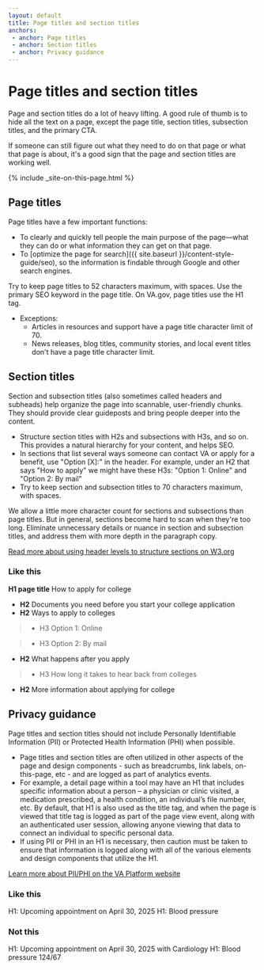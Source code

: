 ```yaml
---
layout: default
title: Page titles and section titles
anchors:
 - anchor: Page titles
 - anchor: Section titles
 - anchor: Privacy guidance
---
```


# Page titles and section titles

Page and section titles do a lot of heavy lifting. A good rule of thumb is to hide all the text on a page, except the page title, section titles, subsection titles, and the primary CTA. 

If someone can still figure out what they need to do on that page or what that page is about, it's a good sign that the page and section titles are working well.  

{% include _site-on-this-page.html %}


## Page titles 

Page titles have a few important functions: 

- To clearly and quickly tell people the main purpose of the page—what they can do or what information they can get on that page.
- To [optimize the page for search]({{ site.baseurl }}/content-style-guide/seo), so the information is findable through Google and other search engines.

Try to keep page titles to 52 characters maximum, with spaces. Use the primary SEO keyword in the page title. On VA.gov, page titles use the H1 tag.
- Exceptions: 
  - Articles in resources and support have a page title character limit of 70. 
  - News releases, blog titles, community stories, and local event titles don't have a page title character limit. 

## Section titles

Section and subsection titles (also sometimes called headers and subheads) help organize the page into scannable, user-friendly chunks. They should provide clear guideposts and bring people deeper into the content. 

- Structure section titles with H2s and subsections with H3s, and so on. This provides a natural hierarchy for your content, and helps SEO.
- In sections that list several ways someone can contact VA or apply for a benefit, use "Option [X]:" in the header. For example, under an H2 that says "How to apply" we might have these H3s: "Option 1: Online" and "Option 2: By mail"
- Try to keep section and subsection titles to 70 characters maximum, with spaces.

We allow a little more character count for sections and subsections than page titles. But in general, sections become hard to scan when they're too long. Eliminate unnecessary details or nuance in section and subsection titles, and address them with more depth in the paragraph copy.

[Read more about using header levels to structure sections on W3.org](https://www.w3.org/WAI/tutorials/page-structure/headings/)

<div class="do-dont">
<div class="do-dont__do">
<h3 class="do-dont__heading">Like this</h3>
<div class="do-dont__content" markdown="1">



**H1 page title** How to apply for college

- **H2** Documents you need before you start your college application
- **H2** Ways to apply to colleges 

> - H3 Option 1: Online 

> - H3 Option 2: By mail 

- **H2** What happens after you apply

> - H3 How long it takes to hear back from colleges 

- **H2** More information about applying for college 

</div>
</div>
</div>

## Privacy guidance

Page titles and section titles should not include Personally Identifiable Information (PII) or Protected Health Information (PHI) when possible. 
- Page titles and section titles are often utilized in other aspects of the page and design components - such as breadcrumbs, link labels, on-this-page, etc - and are logged as part of analytics events.
- For example, a detail page within a tool may have an H1 that includes specific information about a person – a physician or clinic visited, a medication prescribed, a health condition, an individual’s file number, etc. By default, that H1 is also used as the title tag, and when the page is viewed that title tag is logged as part of the page view event, along with an authenticated user session, allowing anyone viewing that data to connect an individual to specific personal data.
- If using PII or PHI in an H1 is necessary, then caution must be taken to ensure that information is logged along with all of the various elements and design components that utilize the H1.


[Learn more about PII/PHI on the VA Platform website](https://depo-platform-documentation.scrollhelp.site/research-design/what-is-pii) 

<div class="do-dont">
<div class="do-dont__do">
<h3 class="do-dont__heading">Like this</h3>
<div class="do-dont__content" markdown="1">

H1: Upcoming appointment on April 30, 2025
H1: Blood pressure 

</div>
</div>

<div class="do-dont__dont">
<h3 class="do-dont__heading">Not this</h3>
<div class="do-dont__content" markdown="1">
 
H1: Upcoming appointment on April 30, 2025 with Cardiology
H1: Blood pressure 124/67

</div>
</div>
</div>
